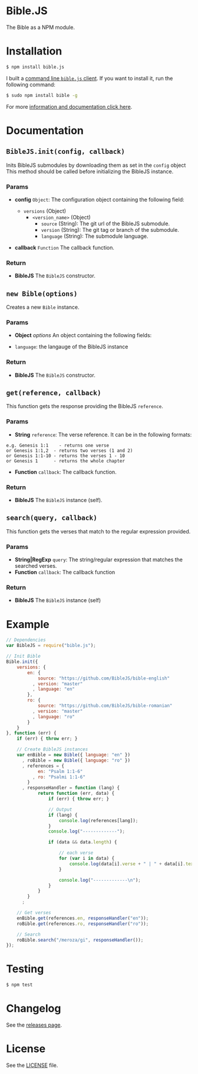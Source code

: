 Bible.JS
========
The Bible as a NPM module.

# Installation
```sh
$ npm install bible.js
```

I built a [command line `bible.js` client](https://github.com/BibleJS/BibleApp).
If you want to install it, run the following command:

```sh
$ sudo npm install bible -g
```

For more [information and documentation click here](https://github.com/BibleJS/BibleApp).

# Documentation
## `BibleJS.init(config, callback)`
Inits BibleJS submodules by downloading them as set in the `config` object
This method should be called before initializing the BibleJS instance.

### Params
 - **config** `Object`: The configuration object containing the following field:
    - `versions` (Object)
       - `<version_name>` (Object)
          - `source` (String): The git url of the BibleJS submodule.
          - `version` (String): The git tag or branch of the submodule.
          - `language` (String): The submodule language.

 - **callback** `Function` The callback function.

### Return
 - **BibleJS** The `BibleJS` constructor.

## `new Bible(options)`
Creates a new `Bible` instance.

### Params
* **Object** *options* An object containing the following fields:

 - `language`: the langauge of the BibleJS instance

### Return
 - **BibleJS** The `BibleJS` constructor.

## `get(reference, callback)`
This function gets the response providing the BibleJS `reference`.

### Params
- **String** `reference`: The verse reference. It can be in the following formats:
 ```
 e.g. Genesis 1:1    - returns one verse
 or Genesis 1:1,2  - returns two verses (1 and 2)
 or Genesis 1:1-10 - returns the verses 1 - 10
 or Genesis 1      - returns the whole chapter
 ```

- **Function** `callback`: The callback function.

### Return
- **BibleJS** The `BibleJS` instance (self).

## `search(query, callback)`
This function gets the verses that match to the regular expression
provided.

### Params
- **String|RegExp** `query`: The string/regular expression that matches the searched verses.
- **Function** `callback`: The callback function

### Return
- **BibleJS** The `BibleJS` instance (self)

# Example
```js
// Dependencies
var BibleJS = require("bible.js");

// Init Bible
Bible.init({
    versions: {
        en: {
            source: "https://github.com/BibleJS/bible-english"
          , version: "master"
          , language: "en"
        },
        ro: {
            source: "https://github.com/BibleJS/bible-romanian"
          , version: "master"
          , language: "ro"
        }
    }
}, function (err) {
    if (err) { throw err; }

    // Create BibleJS instances
    var enBible = new Bible({ language: "en" })
      , roBible = new Bible({ language: "ro" })
      , references = {
            en: "Psalm 1:1-6"
          , ro: "Psalmi 1:1-6"
        }
      , responseHandler = function (lang) {
            return function (err, data) {
                if (err) { throw err; }

                // Output
                if (lang) {
                    console.log(references[lang]);
                }
                console.log("-------------");

                if (data && data.length) {

                    // each verse
                    for (var i in data) {
                        console.log(data[i].verse + " | " + data[i].text);
                    }

                    console.log("-------------\n");
                }
            }
        }
      ;

    // Get verses
    enBible.get(references.en, responseHandler("en"));
    roBible.get(references.ro, responseHandler("ro"));

    // Search
    roBible.search("/meroza/gi", responseHandler());
});
```

# Testing

```sh
$ npm test
```

# Changelog
See the [releases page](https://github.com/BibleJS/bible.js/releases).

# License
See the [LICENSE](/LICENSE) file.
